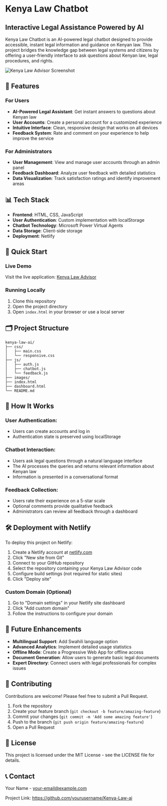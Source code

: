 # Kenya Law Chatbot
## Interactive Legal Assistance Powered by AI

Kenya Law Chatbot is an AI-powered legal chatbot designed to provide accessible, instant legal information and guidance on Kenyan law. This project bridges the knowledge gap between legal systems and citizens by offering a user-friendly interface to ask questions about Kenyan law, legal procedures, and rights.

<img alt="Kenya Law Advisor Screenshot" src="https://imgur.com/undefined">

## 🌟 Features

### For Users
- **AI-Powered Legal Assistant**: Get instant answers to questions about Kenyan law
- **User Accounts**: Create a personal account for a customized experience
- **Intuitive Interface**: Clean, responsive design that works on all devices
- **Feedback System**: Rate and comment on your experience to help improve the service

### For Administrators
- **User Management**: View and manage user accounts through an admin panel
- **Feedback Dashboard**: Analyze user feedback with detailed statistics
- **Data Visualization**: Track satisfaction ratings and identify improvement areas

## 📊 Tech Stack
- **Frontend**: HTML, CSS, JavaScript
- **User Authentication**: Custom implementation with localStorage
- **Chatbot Technology**: Microsoft Power Virtual Agents
- **Data Storage**: Client-side storage
- **Deployment**: Netlify

## 🚀 Quick Start

### Live Demo
Visit the live application: [Kenya Law Advisor](https://kenyalawadvisor.netlify.app)

### Running Locally
1. Clone this repository
2. Open the project directory
3. Open `index.html` in your browser or use a local server

## 🗂️ Project Structure
```
kenya-law-ai/
├── css/
│   ├── main.css
│   └── responsive.css
├── js/
│   ├── auth.js
│   ├── chatbot.js
│   └── feedback.js
├── images/
├── index.html
├── dashboard.html
└── README.md
```

## 🧠 How It Works

### User Authentication:
- Users can create accounts and log in
- Authentication state is preserved using localStorage

### Chatbot Interaction:
- Users ask legal questions through a natural language interface
- The AI processes the queries and returns relevant information about Kenyan law
- Information is presented in a conversational format

### Feedback Collection:
- Users rate their experience on a 5-star scale
- Optional comments provide qualitative feedback
- Administrators can review all feedback through a dashboard

## 🛠️ Deployment with Netlify

To deploy this project on Netlify:

1. Create a Netlify account at [netlify.com](https://netlify.com)
2. Click "New site from Git"
3. Connect to your GitHub repository
4. Select the repository containing your Kenya Law Advisor code
5. Configure build settings (not required for static sites)
6. Click "Deploy site"

### Custom Domain (Optional)
1. Go to "Domain settings" in your Netlify site dashboard
2. Click "Add custom domain"
3. Follow the instructions to configure your domain

## 🔮 Future Enhancements
- **Multilingual Support**: Add Swahili language option
- **Advanced Analytics**: Implement detailed usage statistics
- **Offline Mode**: Create a Progressive Web App for offline access
- **Document Generation**: Allow users to generate basic legal documents
- **Expert Directory**: Connect users with legal professionals for complex issues

## 🤝 Contributing

Contributions are welcome! Please feel free to submit a Pull Request.

1. Fork the repository
2. Create your feature branch (`git checkout -b feature/amazing-feature`)
3. Commit your changes (`git commit -m 'Add some amazing feature'`)
4. Push to the branch (`git push origin feature/amazing-feature`)
5. Open a Pull Request

## 📄 License

This project is licensed under the MIT License - see the LICENSE file for details.

## 📞 Contact

Your Name - your-email@example.com

Project Link: https://github.com/yourusername/Kenya-Law-ai